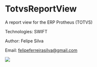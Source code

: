 # TotvsReportView
A report view for the ERP Protheus (TOTVS)

Technologies: SWIFT

Author: Felipe Silva

Email: felipeferreirasilva@gmail.com

![](https://i.imgur.com/HysCJEP.png)
